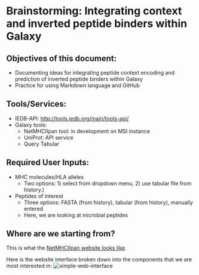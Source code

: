 # Brainstorming: Integrating context and inverted peptide binders within Galaxy

## Objectives of this document:
* Documenting ideas for integrating peptide context encoding and prediction of inverted peptide binders within Galaxy
* Practice for using Markdown language and GitHub

## Tools/Services:
* IEDB-API: http://tools.iedb.org/main/tools-api/
* Galaxy tools:
   - NetMHCIIpan tool: in development on MSI instance
   - UniProt: API service
   - Query Tabular
 
## Required User Inputs:
* MHC molecules/HLA alleles
  - Two options: 1) select from dropdown menu, 2) use tabular file from history.)
* Peptides of interest
  - Three options: FASTA (from history), tabular (from history), manually entered
  - Here, we are looking at microbial peptides
 
## Where are we starting from?

This is what the [NetMHCIIpan website looks like](https://services.healthtech.dtu.dk/services/NetMHCIIpan-4.3/).

Here is the website interface broken down into the components that we are most interested in: ![simple-web-interface](/main/mockup%images/netmhciipan-web-mockup.png)

